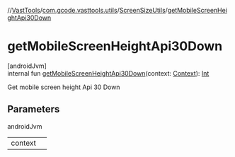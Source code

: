 //[VastTools](../../../index.md)/[com.gcode.vasttools.utils](../index.md)/[ScreenSizeUtils](index.md)/[getMobileScreenHeightApi30Down](get-mobile-screen-height-api30-down.md)

# getMobileScreenHeightApi30Down

[androidJvm]\
internal fun [getMobileScreenHeightApi30Down](get-mobile-screen-height-api30-down.md)(context: [Context](https://developer.android.com/reference/kotlin/android/content/Context.html)): [Int](https://kotlinlang.org/api/latest/jvm/stdlib/kotlin/-int/index.html)

Get mobile screen height Api 30 Down

## Parameters

androidJvm

| | |
|---|---|
| context |  |
